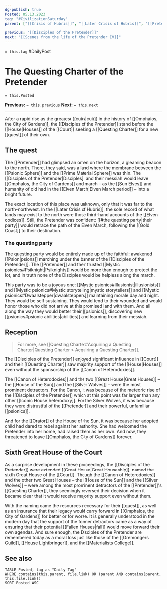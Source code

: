 ```yaml
---
dg-publish: true
Posted: 05.13.2023
tag: "#CivilizationSaturday"
parent: ["[[Crisis of Hubris]]", "[[Later Crisis of Hubris]]", "[[Pretender]]", "[[Disciples of the Pretender]]", "[[Questing Charter]]"]

previous: "[[Disciples of the Pretender]]"
next: "[[Scenes from the life of the Pretender IV]]"
---
```

`= this.tag` #DailyPost 
# The Questing Charter of the Pretender
`= this.Posted`

**Previous:** `= this.previous`
**Next:** `= this.next`

---

After a rapid rise as the greatest [[cults|cult]] in the history of [[Omphalos, the City of Gardens]], the [[Disciples of the Pretender]] stand before the [[House|Houses]] of the [[Court]] seeking a [[Questing Charter]] for a new [[quest]] of their own.

## The quest

The [[Pretender]] had glimpsed an omen on the horizon, a gleaming beacon to the north. There, they said, was a land where the membrane between the [[Psionic Sphere]] and the [[Prime Material Sphere]] was thin. The [[Disciples of the Pretender|Disciples]] and their messiah would leave [[Omphalos, the City of Gardens]] and march – as the [[Sun Elves]] and humanity of old had in the [[Elven March|Elven March period]] – into a bright future.

The exact location of this place was unknown, only that it was far to the north-northwest. In the [[Later Crisis of Hubris]], the sole record of what lands may exist to the north were those third-hand accounts of the [[Elven codices]]. Still, the Pretender was confident: [[#the questing party|their party]] would retrace the path of the Elven March, following the [[Gold Coast]] to their destination.

### The questing party

The questing party would be entirely made up of the faithful: awakened [[Psion|psions]] marching under the banner of the [[Disciples of the Pretender]]. The [[Pretender]] and their trusted [[Mystic psionics#Psiknight|Psiknights]] would be more than enough to protect the lot, and in truth none of the Disciples would be helpless along the march.

This party was to be a joyous one: [[Mystic psionics#Illusionist|illusionists]] and [[Mystic psionics#Mystic storytelling|mystic storytellers]] and [[Mystic psionics#Dwaalstepper|dwaalsteppers]] maintaining morale day and night. They would be self sustaining. They would tend to their wounded and would honor those who did not arrive at this promised land with them. And all along the way they would better their [[psionics]], discovering new [[psionics#psionic abilities|abilities]] and learning from their messiah.

## Reception

> For more, see [[Questing Charter#Acquiring a Questing Charter|Questing Charter > Acquiring a Questing Charter]].

The [[Disciples of the Pretender]] enjoyed significant influence in [[Court]] and their [[Questing Charter]] saw majority support of the [[House|Houses]] even without the sponsorship of the [[Canon of Heterodoxies]].

The [[Canon of Heterodoxies]] and the two [[Great House|Great Houses]] – the [[House of the Sun]] and the [[Silver Wolves]] – were the most prominent detractors. For the Canon, it was because of the meteoric rise of the [[Disciples of the Pretender]] which at this point was far larger than any other [[Iconic House|heterodoxy]]. For the Silver Wolves, it was because they were distrustful of the [[Pretender]] and their powerful, unfamiliar [[psionics]].

And for the [[Orator]] of the House of the Sun, it was because her adopted child had dared to rebel against her authority. She had welcomed the Pretender into her home, had raised them as her own. And now, they threatened to leave [[Omphalos, the City of Gardens]] forever.

## Sixth Great House of the Court

As a surprise development in these proceedings, the [[Disciples of the Pretender]] were extended [[Great House|Great Houseship]], named the sixth Great House of the [[Court]]. Though the [[Canon of Heterodoxies]] and the other two Great Houses – the [[House of the Sun]] and the [[Silver Wolves]] – were among the most prominent detractors of the [[Pretender]]'s [[Questing Charter]], they seemingly reversed their decision when it became clear that it would receive majority support even without them.

With the naming came the resources necessary for their [[quest]], as well as an insurance that their legacy would carry forward in [[Omphalos, the City of Gardens]] for better or for worse. It is generally understood in the modern day that the support of the former detractors came as a way of ensuring that their potential [[Fallen Houses|fall]] would move forward their own agendas. And sure enough, the Disciples of the Pretender are remembered today as a moral loss just like those of the [[Oremongers Guild]], [[House Lightbringer]], and the [[Materialists College]].

## See also
```dataview
TABLE Posted, tag as "Daily Tag"
WHERE contains(this.parent, file.link) OR (parent AND contains(parent, this.file.link))
SORT Posted ASC
```